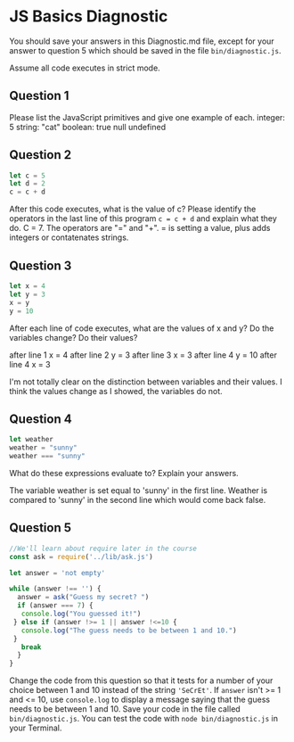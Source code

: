 # JS Basics Diagnostic

You should save your answers in this Diagnostic.md file, except for your answer to
question 5 which should be saved in the file `bin/diagnostic.js`.

Assume all code executes in strict mode.

## Question 1

Please list the JavaScript primitives and give one example of each.
integer: 5
string: "cat"
boolean: true
null
undefined

## Question 2

```js
let c = 5
let d = 2
c = c + d

```

After this code executes, what is the value of c?  Please identify the operators in the last line of this program `c = c + d` and explain what they do.
C = 7. The operators are "=" and "+". = is setting a value, plus adds integers
or contatenates strings.

## Question 3

```js
let x = 4
let y = 3
x = y
y = 10
```

After each line of code executes, what are the values of x and y?  Do the variables change?  Do their values?

<!-- solution below -->
after line 1 x = 4
after line 2 y = 3
after line 3 x = 3
after line 4 y = 10
after line 4 x = 3

I'm not totally clear on the distinction between variables and their values.
I think the values change as I showed, the variables do not.

## Question 4

```js
let weather
weather = "sunny"
weather === "sunny"
```

What do these expressions evaluate to?  Explain your answers.

The variable weather is set equal to 'sunny' in the first line.
Weather is compared to 'sunny' in the second line which would come back false.
## Question 5

```js
//We'll learn about require later in the course
const ask = require('../lib/ask.js')

let answer = 'not empty'

while (answer !== '') {
  answer = ask("Guess my secret? ")
  if (answer === 7) {
   console.log("You guessed it!")
 } else if (answer !>= 1 || answer !<=10 {
   console.log("The guess needs to be between 1 and 10.")
 }
   break
  }
}
```

Change the code from this question so that it tests for a number of your choice
between 1 and 10 instead of the string `'SeCrEt'`.  If `answer` isn't >= 1 and
<= 10, use `console.log` to display a message saying that the guess needs to
be between 1 and 10.  Save your code in the file called `bin/diagnostic.js`.
You can test the code with `node bin/diagnostic.js` in your Terminal.
